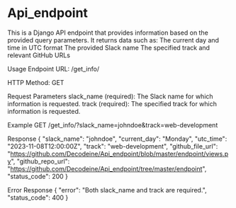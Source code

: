 # Api_endpoint
This is a Django API endpoint that provides information based on the provided query parameters.
It returns data such as:
The current day and time in UTC format
The provided Slack name
The specified track and relevant GitHub URLs

Usage
Endpoint URL: /get_info/

HTTP Method: GET

Request Parameters
slack_name (required): The Slack name for which information is requested.
track (required): The specified track for which information is requested.

Example
GET /get_info/?slack_name=johndoe&track=web-development

Response
{
  "slack_name": "johndoe",
  "current_day": "Monday",
  "utc_time": "2023-11-08T12:00:00Z",
  "track": "web-development",
  "github_file_url": "https://github.com/Decodeine/Api_endpoint/blob/master/endpoint/views.py",
  "github_repo_url": "https://github.com/Decodeine/Api_endpoint/tree/master/endpoint",
  "status_code": 200
}

Error Response
{
  "error": "Both slack_name and track are required.",
  "status_code": 400
}


